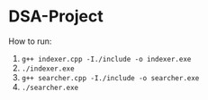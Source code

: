 # DSA-Project

How to run: 
1. `g++ indexer.cpp -I./include -o indexer.exe`
2. `./indexer.exe`
3. `g++ searcher.cpp -I./include -o searcher.exe`
4. `./searcher.exe`
